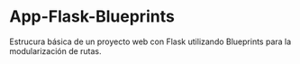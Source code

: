 # App-Flask-Blueprints
Estrucura básica de un proyecto web con Flask utilizando Blueprints para la modularización de rutas.
